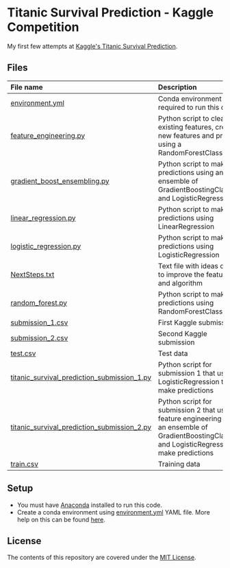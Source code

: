 # Titanic Survival Prediction - Kaggle Competition

My first few attempts at [Kaggle's Titanic Survival Prediction](https://www.kaggle.com/c/titanic).

## Files

| File name | Description |
| :--- | :--- |
| [environment.yml](environment.yml) | Conda environment required to run this code |
| [feature_engineering.py](feature_engineering.py) | Python script to cleanup existing features, create new features and predict using a RandomForestClassifier |
| [gradient_boost_ensembling.py](gradient_boost_ensembling.py) | Python script to make predictions using an ensemble of GradientBoostingClassifier and LogisticRegression |
| [linear_regression.py](linear_regression.py) | Python script to make predictions using LinearRegression |
| [logistic_regression.py](logistic_regression.py) | Python script to make predictions using LogisticRegression |
| [NextSteps.txt](NextSteps.txt) | Text file with ideas on how to improve the features and algorithm |
| [random_forest.py](random_forest.py) | Python script to make predictions using RandomForestClassifier |
| [submission_1.csv](submission_1.csv) | First Kaggle submission |
| [submission_2.csv](submission_2.csv) | Second Kaggle submission |
| [test.csv](test.csv) | Test data |
| [titanic_survival_prediction_submission_1.py](titanic_survival_prediction_submission_1.py) | Python script for submission 1 that used LogisticRegression to make predictions |
| [titanic_survival_prediction_submission_2.py](titanic_survival_prediction_submission_2.py) | Python script for submission 2 that used feature engineering and an ensemble of GradientBoostingClassifier and LogisticRegression to make predictions |
| [train.csv](train.csv) | Training data |

## Setup

- You must have [Anaconda](https://www.continuum.io/downloads) installed to run this code.
- Create a conda environment using [environment.yml](environment.yml) YAML file. More help on this can be found [here](https://conda.io/docs/using/envs.html#use-environment-from-file).

## License

The contents of this repository are covered under the [MIT License](LICENSE).
